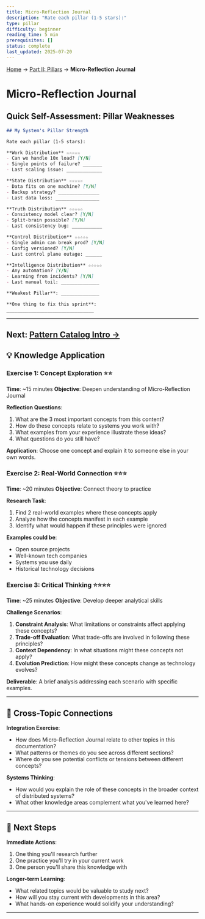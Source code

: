 ```yaml
---
title: Micro-Reflection Journal
description: "Rate each pillar (1-5 stars):"
type: pillar
difficulty: beginner
reading_time: 5 min
prerequisites: []
status: complete
last_updated: 2025-07-20
---
```


<!-- Navigation -->
[Home](../index.md) → [Part II: Pillars](index.md) → **Micro-Reflection Journal**

# Micro-Reflection Journal

## Quick Self-Assessment: Pillar Weaknesses

```markdown
## My System's Pillar Strength

Rate each pillar (1-5 stars):

**Work Distribution** ☆☆☆☆☆
- Can we handle 10x load? [Y/N]
- Single points of failure? _______
- Last scaling issue: _____________

**State Distribution** ☆☆☆☆☆
- Data fits on one machine? [Y/N]
- Backup strategy? _______________
- Last data loss: ________________

**Truth Distribution** ☆☆☆☆☆
- Consistency model clear? [Y/N]
- Split-brain possible? [Y/N]
- Last consistency bug: ___________

**Control Distribution** ☆☆☆☆☆
- Single admin can break prod? [Y/N]
- Config versioned? [Y/N]
- Last control plane outage: ______

**Intelligence Distribution** ☆☆☆☆☆
- Any automation? [Y/N]
- Learning from incidents? [Y/N]
- Last manual toil: ______________

**Weakest Pillar**: ______________

**One thing to fix this sprint**:
________________________________
```

---

**Next**: [Pattern Catalog Intro →](pattern-catalog-intro.md)
---

## 💡 Knowledge Application

### Exercise 1: Concept Exploration ⭐⭐
**Time**: ~15 minutes
**Objective**: Deepen understanding of Micro-Reflection Journal

**Reflection Questions**:
1. What are the 3 most important concepts from this content?
2. How do these concepts relate to systems you work with?
3. What examples from your experience illustrate these ideas?
4. What questions do you still have?

**Application**: Choose one concept and explain it to someone else in your own words.

### Exercise 2: Real-World Connection ⭐⭐⭐
**Time**: ~20 minutes
**Objective**: Connect theory to practice

**Research Task**:
1. Find 2 real-world examples where these concepts apply
2. Analyze how the concepts manifest in each example
3. Identify what would happen if these principles were ignored

**Examples could be**:
- Open source projects
- Well-known tech companies
- Systems you use daily
- Historical technology decisions

### Exercise 3: Critical Thinking ⭐⭐⭐⭐
**Time**: ~25 minutes
**Objective**: Develop deeper analytical skills

**Challenge Scenarios**:
1. **Constraint Analysis**: What limitations or constraints affect applying these concepts?
2. **Trade-off Evaluation**: What trade-offs are involved in following these principles?
3. **Context Dependency**: In what situations might these concepts not apply?
4. **Evolution Prediction**: How might these concepts change as technology evolves?

**Deliverable**: A brief analysis addressing each scenario with specific examples.

---

## 🔗 Cross-Topic Connections

**Integration Exercise**:
- How does Micro-Reflection Journal relate to other topics in this documentation?
- What patterns or themes do you see across different sections?
- Where do you see potential conflicts or tensions between different concepts?

**Systems Thinking**:
- How would you explain the role of these concepts in the broader context of distributed systems?
- What other knowledge areas complement what you've learned here?

---

## 🎯 Next Steps

**Immediate Actions**:
1. One thing you'll research further
2. One practice you'll try in your current work
3. One person you'll share this knowledge with

**Longer-term Learning**:
- What related topics would be valuable to study next?
- How will you stay current with developments in this area?
- What hands-on experience would solidify your understanding?

---
